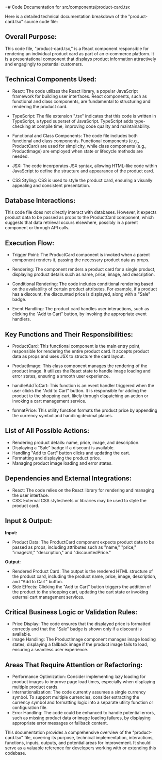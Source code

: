 =# Code Documentation for src/components/product-card.tsx

Here is a detailed technical documentation breakdown of the "product-card.tsx" source code file: 

## Overall Purpose: 
This code file, "product-card.tsx," is a React component responsible for rendering an individual product card as part of an e-commerce platform. It is a presentational component that displays product information attractively and engagingly to potential customers. 

## Technical Components Used: 
- React: The code utilizes the React library, a popular JavaScript framework for building user interfaces. React components, such as functional and class components, are fundamental to structuring and rendering the product card. 

- TypeScript: The file extension ".tsx" indicates that this code is written in TypeScript, a typed superset of JavaScript. TypeScript adds type-checking at compile time, improving code quality and maintainability. 

- Functional and Class Components: The code file includes both functional and class components. Functional components (e.g., ProductCard) are used for simplicity, while class components (e.g., ProductImage) are employed when state or lifecycle methods are needed. 

- JSX: The code incorporates JSX syntax, allowing HTML-like code within JavaScript to define the structure and appearance of the product card. 

- CSS Styling: CSS is used to style the product card, ensuring a visually appealing and consistent presentation. 

## Database Interactions: 
This code file does not directly interact with databases. However, it expects product data to be passed as props to the ProductCard component, which suggests that data retrieval occurs elsewhere, possibly in a parent component or through API calls. 

## Execution Flow: 
- Trigger Point: The ProductCard component is invoked when a parent component renders it, passing the necessary product data as props. 

- Rendering: The component renders a product card for a single product, displaying product details such as name, price, image, and description. 

- Conditional Rendering: The code includes conditional rendering based on the availability of certain product attributes. For example, if a product has a discount, the discounted price is displayed, along with a "Sale" badge. 

- Event Handling: The product card handles user interactions, such as clicking the "Add to Cart" button, by invoking the appropriate event handlers. 

## Key Functions and Their Responsibilities: 
- ProductCard: This functional component is the main entry point, responsible for rendering the entire product card. It accepts product data as props and uses JSX to structure the card layout. 

- ProductImage: This class component manages the rendering of the product image. It utilizes the React state to handle image loading and error states, ensuring a smooth user experience. 

- handleAddToCart: This function is an event handler triggered when the user clicks the "Add to Cart" button. It is responsible for adding the product to the shopping cart, likely through dispatching an action or invoking a cart management service. 

- formatPrice: This utility function formats the product price by appending the currency symbol and handling decimal places. 

## List of All Possible Actions: 
- Rendering product details: name, price, image, and description. 
- Displaying a "Sale" badge if a discount is available. 
- Handling "Add to Cart" button clicks and updating the cart. 
- Formatting and displaying the product price. 
- Managing product image loading and error states. 

## Dependencies and External Integrations: 
- React: The code relies on the React library for rendering and managing the user interface. 
- CSS: External CSS stylesheets or libraries may be used to style the product card. 

## Input & Output: 
**Input:**
- Product Data: The ProductCard component expects product data to be passed as props, including attributes such as "name," "price," "imageUrl," "description," and "discountedPrice." 

**Output:**
- Rendered Product Card: The output is the rendered HTML structure of the product card, including the product name, price, image, description, and "Add to Cart" button. 
- Side Effects: Clicking the "Add to Cart" button triggers the addition of the product to the shopping cart, updating the cart state or invoking external cart management services. 

## Critical Business Logic or Validation Rules: 
- Price Display: The code ensures that the displayed price is formatted correctly and that the "Sale" badge is shown only if a discount is available. 
- Image Handling: The ProductImage component manages image loading states, displaying a fallback image if the product image fails to load, ensuring a seamless user experience. 

## Areas That Require Attention or Refactoring: 
- Performance Optimization: Consider implementing lazy loading for product images to improve page load times, especially when displaying multiple product cards. 
- Internationalization: The code currently assumes a single currency symbol. To support multiple currencies, consider extracting the currency symbol and formatting logic into a separate utility function or configuration file. 
- Error Handling: The code could be enhanced to handle potential errors, such as missing product data or image loading failures, by displaying appropriate error messages or fallback content. 

This documentation provides a comprehensive overview of the "product-card.tsx" file, covering its purpose, technical implementation, interactions, functions, inputs, outputs, and potential areas for improvement. It should serve as a valuable reference for developers working with or extending this codebase.
